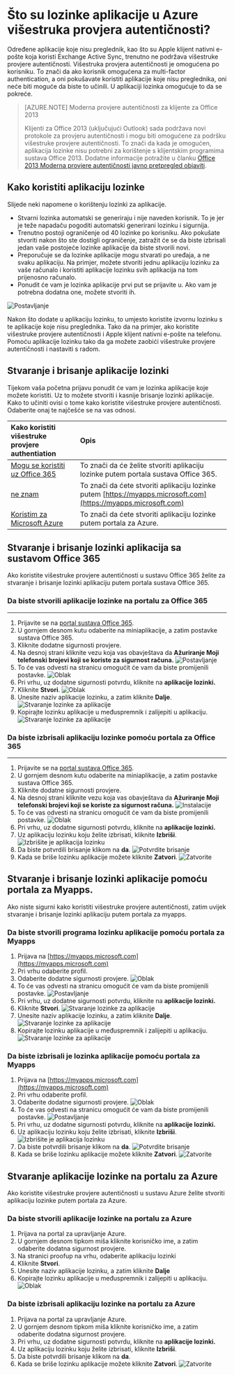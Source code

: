 <properties
    pageTitle="Što su lozinke aplikacije u Azure MFA?"
    description="Ova stranica pomoći će korisnici razumjeti što su lozinke aplikacije i koje se koriste za s uzima u obzir za Azure MFA."
    services="multi-factor-authentication"
    documentationCenter=""
    authors="kgremban"
    manager="femila"
    editor="curtland"/>

<tags
    ms.service="multi-factor-authentication"
    ms.workload="identity"
    ms.tgt_pltfrm="na"
    ms.devlang="na"
    ms.topic="article"
    ms.date="08/04/2016"
    ms.author="kgremban"/>



# <a name="what-are-app-passwords-in-azure-multi-factor-authentication"></a>Što su lozinke aplikacije u Azure višestruka provjera autentičnosti?

Određene aplikacije koje nisu preglednik, kao što su Apple klijent nativni e-pošte koja koristi Exchange Active Sync, trenutno ne podržava višestruke provjere autentičnosti. Višestruka provjera autentičnosti je omogućena po korisniku. To znači da ako korisnik omogućena za multi-factor authentication, a oni pokušavate koristiti aplikacije koje nisu preglednika, oni neće biti moguće da biste to učinili. U aplikaciji lozinka omogućuje to da se pokreće.

>[AZURE.NOTE] Moderna provjere autentičnosti za klijente za Office 2013
>
> Klijenti za Office 2013 (uključujući Outlook) sada podržava novi protokole za provjeru autentičnosti i mogu biti omogućene za podršku višestruke provjere autentičnosti.  To znači da kada je omogućen, aplikacija lozinke nisu potrebni za korištenje s klijentskim programima sustava Office 2013.  Dodatne informacije potražite u članku [Office 2013 Moderna provjere autentičnosti javno pretpregled objaviti](https://blogs.office.com/2015/03/23/office-2013-modern-authentication-public-preview-announced/).

## <a name="how-to-use-app-passwords"></a>Kako koristiti aplikaciju lozinke

Slijede neki napomene o korištenju lozinki za aplikacije.

- Stvarni lozinka automatski se generiraju i nije naveden korisnik. To je jer je teže napadaču pogoditi automatski generirani lozinku i sigurnija.
- Trenutno postoji ograničenje od 40 lozinke po korisniku. Ako pokušate stvoriti nakon što ste dostigli ograničenje, zatražit će se da biste izbrisali jedan vaše postojeće lozinke aplikacije da biste stvorili novi.
- Preporučuje se da lozinke aplikacije mogu stvarati po uređaja, a ne svaku aplikaciju. Na primjer, možete stvoriti jednu aplikaciju lozinku za vaše računalo i koristiti aplikacije lozinku svih aplikacija na tom prijenosno računalo.
- Ponudit će vam je lozinka aplikacije prvi put se prijavite u.  Ako vam je potrebna dodatna one, možete stvoriti ih.

![Postavljanje](./media/multi-factor-authentication-end-user-app-passwords/app.png)

Nakon što dodate u aplikaciju lozinku, to umjesto koristite izvornu lozinku s te aplikacije koje nisu preglednika.  Tako da na primjer, ako koristite višestruke provjere autentičnosti i Apple klijent nativni e-pošte na telefonu.  Pomoću aplikacije lozinku tako da ga možete zaobići višestruke provjere autentičnosti i nastaviti s radom.

## <a name="creating-and-deleting-app-passwords"></a>Stvaranje i brisanje aplikacije lozinki
Tijekom vaša početna prijavu ponudit će vam je lozinka aplikacije koje možete koristiti.  Uz to možete stvoriti i kasnije brisanje lozinki aplikacije.  Kako to učiniti ovisi o tome kako koristite višestruke provjere autentičnosti.  Odaberite onaj te najčešće se na vas odnosi.

Kako koristiti višestruke provjere authentiation|Opis
:------------- | :------------- |
[Mogu se koristiti uz Office 365](#creating-and-deleting-app-passwords-with-office-365)|  To znači da će želite stvoriti aplikaciju lozinke putem portala sustava Office 365.
[ne znam](#creating-and-deleting-app-passwords-with-myapps-portal)|To znači da ćete stvoriti aplikaciju lozinke putem [https://myapps.microsoft.com](https://myapps.microsoft.com)
[Koristim za Microsoft Azure](#create-app-passwords-in-the-azure-portal)| To znači da ćete stvoriti aplikaciju lozinke putem portala za Azure.

## <a name="creating-and-deleting-app-passwords-with-office-365"></a>Stvaranje i brisanje lozinki aplikacija sa sustavom Office 365

Ako koristite višestruke provjere autentičnosti u sustavu Office 365 želite za stvaranje i brisanje lozinki aplikaciju putem portala sustava Office 365.

### <a name="to-create-app-passwords-in-the-office-365-portal"></a>Da biste stvorili aplikacije lozinke na portalu za Office 365
--------------------------------------------------------------------------------

1. Prijavite se na [portal sustava Office 365](https://login.microsoftonline.com/).
2. U gornjem desnom kutu odaberite na miniaplikacije, a zatim postavke sustava Office 365.
3. Kliknite dodatne sigurnosti provjere.
4. Na desnoj strani kliknite vezu koja vas obavještava da **Ažuriranje Moji telefonski brojevi koji se koriste za sigurnost računa.** 
 ![Postavljanje](./media/multi-factor-authentication-end-user-manage/o365a.png)
5. To će vas odvesti na stranicu omogućit će vam da biste promijenili postavke.
![Oblak](./media/multi-factor-authentication-end-user-manage/o365b.png)
6. Pri vrhu, uz dodatne sigurnosti potvrdu, kliknite na **aplikacije lozinki.**
7. Kliknite **Stvori**.
![Oblak](./media/multi-factor-authentication-end-user-app-passwords-create-o365/apppass.png)
8. Unesite naziv aplikacije lozinku, a zatim kliknite **Dalje**.
![Stvaranje lozinke za aplikacije](./media/multi-factor-authentication-end-user-app-passwords/create1.png)
9. Kopirajte lozinku aplikacije u međuspremnik i zalijepiti u aplikaciju.
![Stvaranje lozinke za aplikacije](./media/multi-factor-authentication-end-user-app-passwords/create2.png)


### <a name="to-delete-app-passwords-using-the-office-365-portal"></a>Da biste izbrisali aplikaciju lozinke pomoću portala za Office 365
--------------------------------------------------------------------------------


1. Prijavite se na [portal sustava Office 365](https://login.microsoftonline.com/).
2. U gornjem desnom kutu odaberite na miniaplikacije, a zatim postavke sustava Office 365.
3. Kliknite dodatne sigurnosti provjere.
4. Na desnoj strani kliknite vezu koja vas obavještava da **Ažuriranje Moji telefonski brojevi koji se koriste za sigurnost računa.** 
 ![Instalacije](./media/multi-factor-authentication-end-user-manage/o365a.png)
5. To će vas odvesti na stranicu omogućit će vam da biste promijenili postavke.
![Oblak](./media/multi-factor-authentication-end-user-manage/o365b.png)
6. Pri vrhu, uz dodatne sigurnosti potvrdu, kliknite na **aplikacije lozinki.**
7. Uz aplikaciju lozinku koju želite izbrisati, kliknite **Izbriši**.
![Izbrišite je aplikacija lozinku](./media/multi-factor-authentication-end-user-app-passwords/delete1.png)
8. Da biste potvrdili brisanje klikom na **da**.
![Potvrdite brisanje](./media/multi-factor-authentication-end-user-app-passwords/delete2.png)
9. Kada se briše lozinku aplikacije možete kliknite **Zatvori**.
![Zatvorite](./media/multi-factor-authentication-end-user-app-passwords/delete3.png)


## <a name="creating-and-deleting-app-passwords-with-myapps-portal"></a>Stvaranje i brisanje lozinki aplikacije pomoću portala za Myapps.
Ako niste sigurni kako koristiti višestruke provjere autentičnosti, zatim uvijek stvaranje i brisanje lozinki aplikaciju putem portala za myapps.

### <a name="to-create-an-app-password-using-the-myapps-portal"></a>Da biste stvorili programa lozinku aplikacije pomoću portala za Myapps

1. Prijava na [https://myapps.microsoft.com](https://myapps.microsoft.com)
2. Pri vrhu odaberite profil.
3. Odaberite dodatne sigurnosti provjere.
![Oblak](./media/multi-factor-authentication-end-user-manage/myapps1.png)
4. To će vas odvesti na stranicu omogućit će vam da biste promijenili postavke.
![Postavljanje](./media/multi-factor-authentication-end-user-manage-myapps/proofup.png)
5. Pri vrhu, uz dodatne sigurnosti potvrdu, kliknite na **aplikacije lozinki.**
6. Kliknite **Stvori**.
![Stvaranje lozinke za aplikacije](./media/multi-factor-authentication-end-user-app-passwords/create3.png)
7. Unesite naziv aplikacije lozinku, a zatim kliknite **Dalje**.
![Stvaranje lozinke za aplikacije](./media/multi-factor-authentication-end-user-app-passwords/create1.png)
8. Kopirajte lozinku aplikacije u međuspremnik i zalijepiti u aplikaciju.
![Stvaranje lozinke za aplikacije](./media/multi-factor-authentication-end-user-app-passwords/create2.png)

### <a name="to-delete-an-app-password-using-the-myapps-portal"></a>Da biste izbrisali je lozinka aplikacije pomoću portala za Myapps

1. Prijava na [https://myapps.microsoft.com](https://myapps.microsoft.com)
2. Pri vrhu odaberite profil.
3. Odaberite dodatne sigurnosti provjere.
![Oblak](./media/multi-factor-authentication-end-user-manage/myapps1.png)
4. To će vas odvesti na stranicu omogućit će vam da biste promijenili postavke.
![Postavljanje](./media/multi-factor-authentication-end-user-manage-myapps/proofup.png)
5. Pri vrhu, uz dodatne sigurnosti potvrdu, kliknite na **aplikacije lozinki.**
6. Uz aplikaciju lozinku koju želite izbrisati, kliknite **Izbriši**.
![Izbrišite je aplikacija lozinku](./media/multi-factor-authentication-end-user-app-passwords/delete1.png)
7. Da biste potvrdili brisanje klikom na **da**.
![Potvrdite brisanje](./media/multi-factor-authentication-end-user-app-passwords/delete2.png)
8. Kada se briše lozinku aplikacije možete kliknite **Zatvori**.
![Zatvorite](./media/multi-factor-authentication-end-user-app-passwords/delete3.png)


## <a name="create-app-passwords-in-the-azure-portal"></a>Stvaranje aplikacije lozinke na portalu za Azure

Ako koristite višestruke provjere autentičnosti u sustavu Azure želite stvoriti aplikaciju lozinke putem portala za Azure.

### <a name="to-create-app-passwords-in-the-azure-portal"></a>Da biste stvorili aplikacije lozinke na portalu za Azure

1. Prijava na portal za upravljanje Azure.
2. U gornjem desnom tipkom miša kliknite korisničko ime, a zatim odaberite dodatna sigurnost provjere.
3. Na stranici proofup na vrhu, odaberite aplikaciju lozinki
4. Kliknite **Stvori**.
5. Unesite naziv aplikacije lozinku, a zatim kliknite **Dalje**
6. Kopirajte lozinku aplikacije u međuspremnik i zalijepiti u aplikaciju.
![Oblak](./media/multi-factor-authentication-end-user-app-passwords-create-azure/app2.png)

### <a name="to-delete-app-passwords-in-the-azure-portal"></a>Da biste izbrisali aplikaciju lozinke na portalu za Azure

1. Prijava na portal za upravljanje Azure.
2. U gornjem desnom tipkom miša kliknite korisničko ime, a zatim odaberite dodatna sigurnost provjere.
3. Pri vrhu, uz dodatne sigurnosti potvrdu, kliknite na **aplikacije lozinki.**
4. Uz aplikaciju lozinku koju želite izbrisati, kliknite **Izbriši**.
5. Da biste potvrdili brisanje klikom na **da**.
6. Kada se briše lozinku aplikacije možete kliknite **Zatvori**.
![Zatvorite](./media/multi-factor-authentication-end-user-app-passwords/delete3.png)
